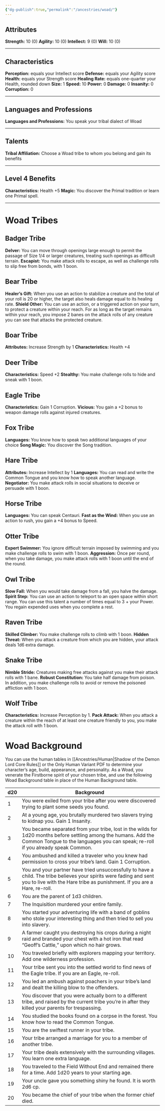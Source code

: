 ```yaml
---
{"dg-publish":true,"permalink":"/ancestries/woad/"}
---
```


## Attributes
**Strength:** 10 (0)
**Agility:** 10 (0)
**Intellect:** 9 (0)
**Will:** 10 (0)
- - -
## Characteristics
**Perception:** equals your Intellect score
**Defense:** equals your Agility score
**Health:** equals your Strength score
**Healing Rate:** equals one-quarter your Health, rounded down
**Size:** 1
**Speed:** 10
**Power:** 0
**Damage:** 0
**Insanity:** 0
**Corruption:** 0
- - -
## Languages and Professions
**Languages and Professions:** You speak your tribal dialect
of Woad
- - - 
## Talents
**Tribal Affiliation:** Choose a Woad tribe to whom you belong and gain its benefits
- - - 
## Level 4 Benefits
**Characteristics:** Health +5
**Magic:** You discover the Primal tradition or learn one Primal spell.
- - -
# Woad Tribes

## Badger Tribe
**Delver:** You can move through openings large enough to permit the passage of Size 1/4 or larger creatures, treating such openings as difficult terrain.
**Escapist:** You make attack rolls to escape, as well as challenge rolls to slip free from bonds, with 1 boon.

## Bear Tribe
**Healer’s Gift:** When you use an action to stabilize a creature and the total of your roll is 20 or higher, the target also heals damage equal to its healing rate.
**Shield Other:** You can use an action, or a triggered action on your turn, to protect a creature within your reach.
For as long as the target remains within your reach, you impose 2 banes on the attack rolls of any creature you can see that attacks the protected creature.

## Boar Tribe
**Attributes:** Increase Strength by 1
**Characteristics:** Health +4

## Deer Tribe
**Characteristics:** Speed +2
**Stealthy:** You make challenge rolls to hide and sneak with 1 boon.

## Eagle Tribe
**Characteristics:** Gain 1 Corruption.
**Vicious:** You gain a +2 bonus to weapon damage rolls against injured creatures.

## Fox Tribe
**Languages:** You know how to speak two additional languages of your choice
**Song Magic:** You discover the Song tradition.

## Hare Tribe
**Attributes:** Increase Intellect by 1
**Languages:** You can read and write the Common Tongue and you know how to speak another language.
**Negotiator:** You make attack rolls in social situations to deceive or persuade with 1 boon.

## Horse Tribe
**Languages:** You can speak Centauri.
**Fast as the Wind:** When you use an action to rush, you gain a +4 bonus to Speed.

## Otter Tribe
**Expert Swimmer:** You ignore difficult terrain imposed by swimming and you make challenge rolls to swim with 1 boon.
**Aggression:** Once per round, when you take damage, you make attack rolls with 1 boon until the end of the round.

## Owl Tribe
**Slow Fall:** When you would take damage from a fall, you halve the damage.
**Spirit Step:** You can use an action to teleport to an open space within short range. You can use this talent a number of times equal to 3 + your Power. You regain expended uses when you complete a rest.

## Raven Tribe
**Skilled Climber:** You make challenge rolls to climb with 1 boon.
**Hidden Threat:** When you attack a creature from which you are hidden, your attack deals 1d6 extra damage.

## Snake Tribe
**Nimble Stride:** Creatures making free attacks against you make their attack rolls with 1 bane.
**Robust Constitution:** You take half damage from poison.
In addition, you make challenge rolls to avoid or remove the poisoned affliction with 1 boon.
## Wolf Tribe
**Characteristics:** Increase Perception by 1.
**Pack Attack:** When you attack a creature within the reach of at least one creature friendly to you, you make the attack roll with 1 boon.

# Woad Background
You can use the human tables in [[Ancestries/Human\|Shadow of the Demon Lord Core Rules]] or the Only Human Variant PDF to determine your character’s age, build, appearance, and personality. As a Woad, you venerate the Firstborne spirit of your chosen tribe, and use the following Woad Background table in place of the Human Background table.

| d20 | Background                                                                                                                                                                                           |
| --- | ---------------------------------------------------------------------------------------------------------------------------------------------------------------------------------------------------- |
| 1   | You were exiled from your tribe after you were discovered trying to plant some seeds you found.                                                                                                      |
| 2   | At a young age, you brutally murdered two slavers trying to kidnap you. Gain 1 Insanity.                                                                                                             |
| 3   | You became separated from your tribe, lost in the wilds for 1d20 months before settling among the humans. Add the Common Tongue to the languages you can speak; re-roll if you already speak Common. |
| 4   | You ambushed and killed a traveler who you knew had permission to cross your tribe’s land. Gain 1 Corruption.                                                                                        |
| 5   | You and your partner have tried unsuccessfully to have a child. The tribe believes your spirits were fading and sent you to live with the Hare tribe as punishment. If you are a Hare, re-roll.      |
| 6   | You are the parent of 1d3 children.                                                                                                                                                                  |
| 7   | The Inquisition murdered your entire family.                                                                                                                                                         |
| 8   | You started your adventuring life with a band of goblins who stole your interesting thing and then tried to sell you into slavery.                                                                   |
| 9   | A farmer caught you destroying his crops during a night raid and branded your chest with a hot iron that read “Geoff’s Cattle,” upon which no hair grows.                                            |
| 10  | You traveled briefly with explorers mapping your territory. Add one wilderness profession.                                                                                                           |
| 11  | Your tribe sent you into the settled world to find news of the Eagle tribe. If you are an Eagle, re-roll.                                                                                            |
| 12  | You led an ambush against poachers in your tribe’s land and dealt the killing blow to the offenders.                                                                                                 |
| 13  | You discover that you were actually born to a different tribe, and raised by the current tribe you’re in after they killed your parents for trespassing.                                             |
| 14  | You studied the books found on a corpse in the forest. You know how to read the Common Tongue.                                                                                                       |
| 15  | You are the swiftest runner in your tribe.                                                                                                                                                           |
| 16  | Your tribe arranged a marriage for you to a member of another tribe.                                                                                                                                 |
| 17  | Your tribe deals extensively with the surrounding villages. You learn one extra language.                                                                                                            |
| 18  | You traveled to the Field Without End and remained there for a time. Add 1d20 years to your starting age.                                                                                            |
| 19  | Your uncle gave you something shiny he found. It is worth 2d6 cp.                                                                                                                                    |
| 20  | You became the chief of your tribe when the former chief died.                                                                                                                                       |
